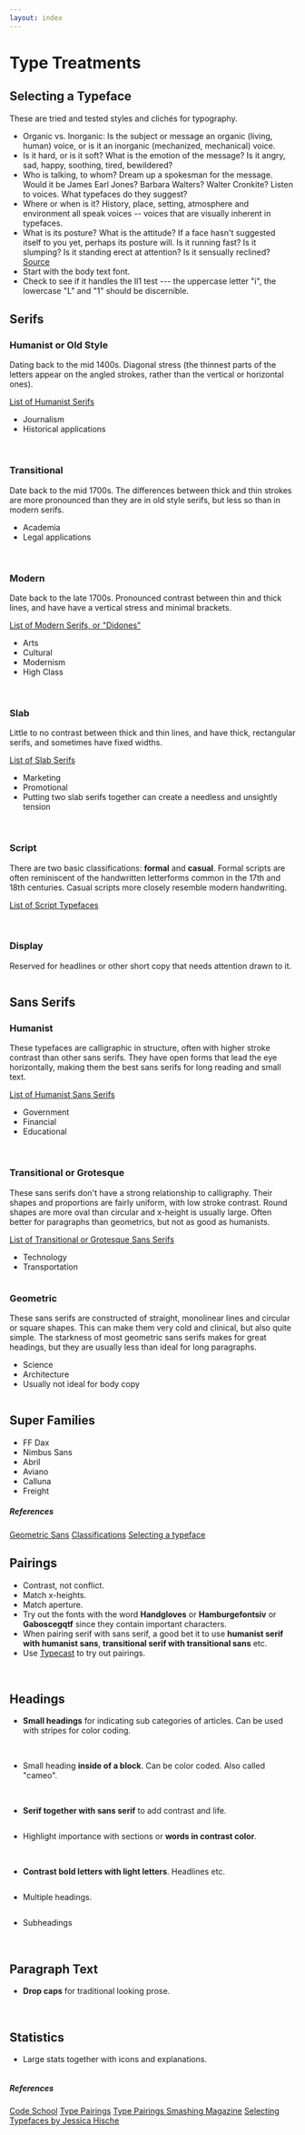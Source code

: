 ```yaml
---
layout: index
---
```


<h1 class="title type-treatments stretchRight">Type Treatments</h1>
<a href="https://github.com/Magnus-G/Process/edit/gh-pages/type-treatments.md#fullscreen_blob_contents" class="invisible"></a>

Selecting a Typeface
---------------

<p class="intro">
These are tried and tested styles and clichés for typography.
<p>

* Organic vs. Inorganic: Is the subject or message an organic (living, human) voice, or is it an inorganic (mechanized, mechanical) voice.
* Is it hard, or is it soft? What is the emotion of the message? Is it angry, sad, happy, soothing, tired, bewildered?
* Who is talking, to whom? Dream up a spokesman for the message. Would it be James Earl Jones? Barbara Walters? Walter Cronkite? Listen to voices. What typefaces do they suggest?
* Where or when is it? History, place, setting, atmosphere and environment all speak voices -- voices that are visually inherent in typefaces. 
* What is its posture? What is the attitude? If a face hasn't suggested itself to you yet, perhaps its posture will. Is it running fast? Is it slumping? Is it standing erect at attention? Is it sensually reclined? [Source](http://www.graphic-design.com/Type/voice/index.html)
* Start with the body text font. 
* Check to see if it handles the Il1 test --- the uppercase letter "i", the lowercase "L" and "1" should be discernible.

Serifs
-------
### Humanist or Old Style
Dating back to the mid 1400s. Diagonal stress (the thinnest parts of the letters appear on the angled strokes, rather than the vertical or horizontal ones).

[List of Humanist Serifs](https://typekit.com/lists/humanist-serifs)

* Journalism 
* Historical applications

<div class="img-examples">
<a class="popup" href="images/typography/serif-humanist.jpg"><img src="images/typography/serif-humanist.jpg" alt=""></a>
<a class="popup" href="images/typography/serif-humanist2.jpg"><img src="images/typography/serif-humanist2.jpg" alt=""></a>
</div>

### Transitional 
Date back to the mid 1700s. The differences between thick and thin strokes are more pronounced than they are in old style serifs, but less so than in modern serifs.

* Academia
* Legal applications 

<div class="img-examples">
<a class="popup" href="images/typography/serif-transitional.jpg"><img src="images/typography/serif-transitional.jpg" alt=""></a>
<a class="popup" href="images/typography/serif-transitional2.jpg"><img src="images/typography/serif-transitional2.jpg" alt=""></a>
</div>

### Modern
Date back to the late 1700s. Pronounced contrast between thin and thick lines, and have have a vertical stress and minimal brackets. 

[List of Modern Serifs, or "Didones"](https://typekit.com/lists/didones)

* Arts 
* Cultural 
* Modernism
* High Class

<div class="img-examples">
<a class="popup" href="images/typography/serif-modern.jpg"><img src="images/typography/serif-modern.jpg" alt=""></a>
<a class="popup" href="images/typography/serif-modern2.jpg"><img src="images/typography/serif-modern2.jpg" alt=""></a>
</div>

### Slab
Little to no contrast between thick and thin lines, and have thick, rectangular serifs, and sometimes have fixed widths. 

[List of Slab Serifs](https://typekit.com/fonts?classification=slab-serif)

* Marketing
* Promotional
* Putting two slab serifs together can create a needless and unsightly tension

<div class="img-examples">
<a class="popup" href="images/typography/serif-slab.jpg"><img src="images/typography/serif-slab.jpg" alt=""></a>
<a class="popup" href="images/typography/serif-slab2.jpg"><img src="images/typography/serif-slab2.jpg" alt=""></a>
</div>

### Script
There are two basic classifications: **formal** and **casual**. Formal scripts are often reminiscent of the handwritten letterforms common in the 17th and 18th centuries. Casual scripts more closely resemble modern handwriting.

[List of Script Typefaces](https://typekit.com/fonts?classification=handmade)

<div class="img-examples">
<a class="popup" href="images/typography/script1.jpg"><img src="images/typography/script1.jpg" alt=""></a>
<a class="popup" href="images/typography/script2.jpg"><img src="images/typography/script2.jpg" alt=""></a>
</div>


### Display
Reserved for headlines or other short copy that needs attention drawn to it.

<div class="img-examples">
<a class="popup" href="images/typography/display1.jpg"><img src="images/typography/display1.jpg" alt=""></a>
</div>

Sans Serifs
---------------
### Humanist
These typefaces are calligraphic in structure, often with higher stroke contrast than other sans serifs. They have open forms that lead the eye horizontally, making them the best sans serifs for long reading and small text. 

[List of Humanist Sans Serifs](https://typekit.com/lists/humanist-sans-serifs)

* Government
* Financial
* Educational 

<div class="img-examples">
<a class="popup" href="images/typography/sans-humanist.jpg"><img src="images/typography/sans-humanist.jpg" alt=""></a>
<a class="popup" href="images/typography/sans-humanist2.jpg"><img src="images/typography/sans-humanist2.jpg" alt=""></a>
</div>

### Transitional or Grotesque
These sans serifs don't have a strong relationship to calligraphy. Their shapes and proportions are fairly uniform, with low stroke contrast. Round shapes are more oval than circular and x-height is usually large. Often better for paragraphs than geometrics, but not as good as humanists.

[List of Transitional or Grotesque Sans Serifs](https://typekit.com/lists/grotesque-sans-serifs)

* Technology 
* Transportation

<div class="img-examples">
<a class="popup" href="images/typography/sans-transitional.jpg"><img src="images/typography/sans-transitional.jpg" alt=""></a>
</div>

### Geometric
These sans serifs are constructed of straight, monolinear lines and circular or square shapes. This can make them very cold and clinical, but also quite simple. The starkness of most geometric sans serifs makes for great headings, but they are usually less than ideal for long paragraphs.

* Science
* Architecture 
* Usually not ideal for body copy

<div class="img-examples">
<a class="popup" href="images/typography/sans-geometric.jpg"><img src="images/typography/sans-geometric.jpg" alt=""></a>
</div>

Super Families
---------------
* FF Dax
* Nimbus Sans 
* Abril 
* Aviano
* Calluna
* Freight

<div class="ref">
<h5>References</h5>
<a href="https://typekit.com/lists/geometric-sans-serifs">Geometric Sans</a>
<a href="http://www.noupe.com/design/a-crash-course-in-typography-the-basics-of-type.html">Classifications</a>
<a href="http://www.graphic-design.com/Type/voice/index.html">Selecting a typeface</a>
</div>

Pairings
---------------
* Contrast, not conflict.
* Match x-heights.
* Match aperture.
* Try out the fonts with the word **Handgloves** or **Hamburgefontsiv** or **Gaboscegqtf** since they contain important characters.
* When pairing serif with sans serif, a good bet it to use **humanist serif with humanist sans**, **transitional serif with transitional sans** etc.
* Use [Typecast](http://typecast.com) to try out pairings.

<div class="img-examples">
<a class="popup" href="images/typography/pairing1.png"><img src="images/typography/pairing1.png" alt=""></a>
<a class="popup" href="images/typography/pairing2.png"><img src="images/typography/pairing2.png" alt=""></a>
<a class="popup" href="images/typography/pairing3.png"><img src="images/typography/pairing3.png" alt=""></a>
<a class="popup" href="images/typography/pairing4.png"><img src="images/typography/pairing4.png" alt=""></a>
<a class="popup" href="images/typography/pairing5.png"><img src="images/typography/pairing5.png" alt=""></a>
</div>


Headings
---------------
* **Small headings** for indicating sub categories of articles. Can be used with stripes for color coding.

<div class="img-examples">
<a class="popup" href="images/typography/small-heading1.png"><img src="images/typography/small-heading1.png" alt=""></a>
<a class="popup" href="images/typography/small-heading2.png"><img src="images/typography/small-heading2.png" alt=""></a>
<a class="popup" href="images/typography/small-heading3.png"><img src="images/typography/small-heading3.png" alt=""></a>
</div>

* Small heading **inside of a block**. Can be color coded. Also called "cameo".

<div class="img-examples">
<a class="popup" href="images/typography/in-block-heading1.png"><img src="images/typography/in-block-heading1.png" alt=""></a>
<a class="popup" href="images/typography/in-block-heading2.png"><img src="images/typography/in-block-heading2.png" alt=""></a>
<a class="popup" href="images/typography/in-block-heading3.jpg"><img src="images/typography/in-block-heading3.jpg" alt=""></a>
</div>

* **Serif together with sans serif** to add contrast and life.

<div class="img-examples">
<a class="popup" href="images/typography/serif-sans-serif1.png"><img src="images/typography/serif-sans-serif1.png" alt=""></a>
</div>

* Highlight importance with sections or **words in contrast color**.

<div class="img-examples">
<a class="popup" href="images/typography/contrast-color-words1.jpg"><img src="images/typography/contrast-color-words1.jpg" alt=""></a>
<a class="popup" href="images/typography/contrast-color-words2.jpg"><img src="images/typography/contrast-color-words2.jpg" alt=""></a>
<a class="popup" href="images/typography/contrast-color-words3.jpg"><img src="images/typography/contrast-color-words3.jpg" alt=""></a>
<a class="popup" href="images/typography/contrast-color-words4.jpg"><img src="images/typography/contrast-color-words4.jpg" alt=""></a>
</div>

* **Contrast bold letters with light letters**. Headlines etc.

<div class="img-examples">
<a class="popup" href="images/typography/bold-light2.png"><img src="images/typography/bold-light2.png" alt=""></a>
</div>

* Multiple headings.

<div class="img-examples">
<a class="popup" href="images/typography/multiple-headings1.png"><img src="images/typography/multiple-headings1.png" alt=""></a>
</div>

* Subheadings
<div class="img-examples">
<a class="popup" href="images/typography/subhead1.jpg"><img src="images/typography/subhead1.jpg" alt=""></a>
<a class="popup" href="images/typography/subhead2.jpg"><img src="images/typography/subhead2.jpg" alt=""></a>
<a class="popup" href="images/typography/subhead3.jpg"><img src="images/typography/subhead3.jpg" alt=""></a>
<a class="popup" href="images/typography/subhead4.jpg"><img src="images/typography/subhead4.jpg" alt=""></a>
<a class="popup" href="images/typography/subhead5.jpg"><img src="images/typography/subhead5.jpg" alt=""></a>
<a class="popup" href="images/typography/running-in-subhead.jpg"><img src="images/typography/running-in-subhead.jpg" alt=""></a>
</div>

Paragraph Text
---------------
* **Drop caps** for traditional looking prose.

<div class="img-examples">
<a class="popup" href="images/typography/drop-cap1.jpg"><img src="images/typography/drop-cap1.jpg" alt=""></a>
<a class="popup" href="images/typography/drop-cap2.jpg"><img src="images/typography/drop-cap2.jpg" alt=""></a>
</div>

Statistics
---------------
* Large stats together with icons and explanations.

<div class="img-examples">
<a class="popup" href="images/typography/large-stats1.png"><img src="images/typography/large-stats1.png" alt=""></a>
</div>

<div class="ref">
<h5>References</h5>
<a href="http://design.codeschool.com/">Code School</a>
<a href="http://www.creativebloq.com/typography/20-perfect-type-pairings-3132120">Type Pairings</a>
<a href="http://www.smashingmagazine.com/2010/11/04/best-practices-of-combining-typefaces/">Type Pairings Smashing Magazine</a>
<a href="http://jessicahische.is/talkingtype">Selecting Typefaces by Jessica Hische</a>
</div>

